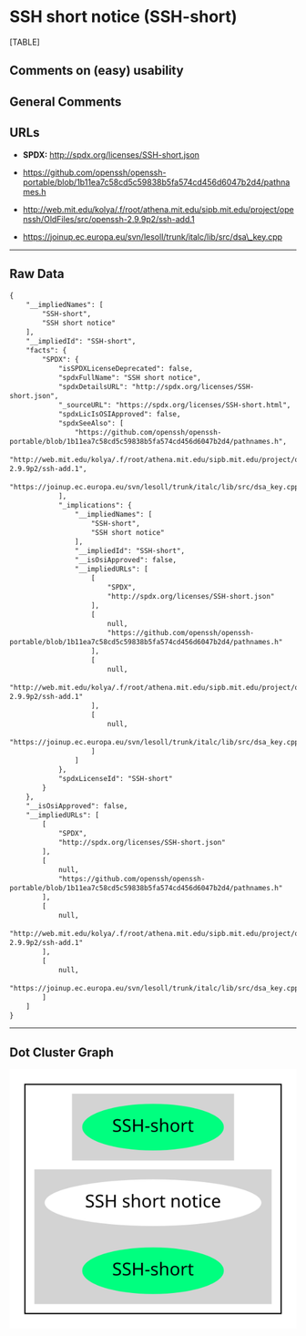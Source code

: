 SSH short notice (SSH-short)
============================

[TABLE]

Comments on (easy) usability
----------------------------

General Comments
----------------

URLs
----

-   **SPDX:** http://spdx.org/licenses/SSH-short.json

-   https://github.com/openssh/openssh-portable/blob/1b11ea7c58cd5c59838b5fa574cd456d6047b2d4/pathnames.h

-   http://web.mit.edu/kolya/.f/root/athena.mit.edu/sipb.mit.edu/project/openssh/OldFiles/src/openssh-2.9.9p2/ssh-add.1

-   https://joinup.ec.europa.eu/svn/lesoll/trunk/italc/lib/src/dsa\_key.cpp

------------------------------------------------------------------------

Raw Data
--------

    {
        "__impliedNames": [
            "SSH-short",
            "SSH short notice"
        ],
        "__impliedId": "SSH-short",
        "facts": {
            "SPDX": {
                "isSPDXLicenseDeprecated": false,
                "spdxFullName": "SSH short notice",
                "spdxDetailsURL": "http://spdx.org/licenses/SSH-short.json",
                "_sourceURL": "https://spdx.org/licenses/SSH-short.html",
                "spdxLicIsOSIApproved": false,
                "spdxSeeAlso": [
                    "https://github.com/openssh/openssh-portable/blob/1b11ea7c58cd5c59838b5fa574cd456d6047b2d4/pathnames.h",
                    "http://web.mit.edu/kolya/.f/root/athena.mit.edu/sipb.mit.edu/project/openssh/OldFiles/src/openssh-2.9.9p2/ssh-add.1",
                    "https://joinup.ec.europa.eu/svn/lesoll/trunk/italc/lib/src/dsa_key.cpp"
                ],
                "_implications": {
                    "__impliedNames": [
                        "SSH-short",
                        "SSH short notice"
                    ],
                    "__impliedId": "SSH-short",
                    "__isOsiApproved": false,
                    "__impliedURLs": [
                        [
                            "SPDX",
                            "http://spdx.org/licenses/SSH-short.json"
                        ],
                        [
                            null,
                            "https://github.com/openssh/openssh-portable/blob/1b11ea7c58cd5c59838b5fa574cd456d6047b2d4/pathnames.h"
                        ],
                        [
                            null,
                            "http://web.mit.edu/kolya/.f/root/athena.mit.edu/sipb.mit.edu/project/openssh/OldFiles/src/openssh-2.9.9p2/ssh-add.1"
                        ],
                        [
                            null,
                            "https://joinup.ec.europa.eu/svn/lesoll/trunk/italc/lib/src/dsa_key.cpp"
                        ]
                    ]
                },
                "spdxLicenseId": "SSH-short"
            }
        },
        "__isOsiApproved": false,
        "__impliedURLs": [
            [
                "SPDX",
                "http://spdx.org/licenses/SSH-short.json"
            ],
            [
                null,
                "https://github.com/openssh/openssh-portable/blob/1b11ea7c58cd5c59838b5fa574cd456d6047b2d4/pathnames.h"
            ],
            [
                null,
                "http://web.mit.edu/kolya/.f/root/athena.mit.edu/sipb.mit.edu/project/openssh/OldFiles/src/openssh-2.9.9p2/ssh-add.1"
            ],
            [
                null,
                "https://joinup.ec.europa.eu/svn/lesoll/trunk/italc/lib/src/dsa_key.cpp"
            ]
        ]
    }

------------------------------------------------------------------------

Dot Cluster Graph
-----------------

![](../dot/SSH-short.svg "dot")